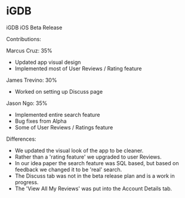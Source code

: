 # iGDB
iGDB iOS Beta Release

Contributions:

Marcus Cruz: 35%
- Updated app visual design
- Implemented most of User Reviews / Rating feature

James Trevino: 30%
- Worked on setting up Discuss page

Jason Ngo: 35%
- Implemented entire search feature
- Bug fixes from Alpha
- Some of User Reviews / Ratings feature

Differences:
- We updated the visual look of the app to be cleaner.
- Rather than a 'rating feature' we upgraded to user Reviews.
- In our idea paper the search feature was SQL based, but based on feedback
  we changed it to be 'real' search.
- The Discuss tab was not in the beta release plan and is a work in progress.
- The 'View All My Reviews' was put into the Account Details tab.
